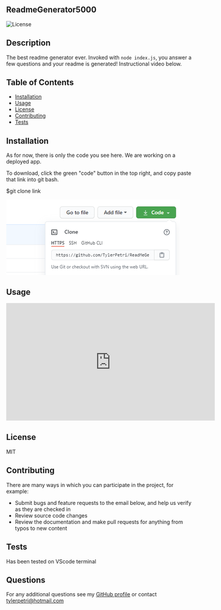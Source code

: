 
## ReadmeGenerator5000

![License](https://img.shields.io/badge/License-MIT-green.svg)

## Description

The best readme generator ever. Invoked with `node index.js`, you answer a few questions and your readme is generated! Instructional video below.

## Table of Contents

- [Installation](#Installation)
- [Usage](#Usage)
- [License](#License)
- [Contributing](#Contributing)
- [Tests](#Tests)

## Installation

As for now, there is only the code you see here. We are working on a deployed app.

To download, click the green "code" button in the top right, and copy paste that link into git bash.


$git clone link

![clone](assets/Installation.PNG)

## Usage

<iframe width="560" height="315" src="https://www.youtube.com/embed/RwcQyT1jto8" frameborder="0" allow="accelerometer; autoplay; clipboard-write; encrypted-media; gyroscope; picture-in-picture" allowfullscreen></iframe>

## License

MIT

## Contributing

There are many ways in which you can participate in the project, for example: 
* Submit bugs and feature requests to the email below, and help us verify as they are checked in 
* Review source code changes
* Review the documentation and make pull requests for anything from typos to new content

## Tests

Has been tested on VScode terminal

## Questions

For any additional questions see my [GitHub profile](http://github.com/tylerpetri) or contact tylerpetri@hotmail.com

